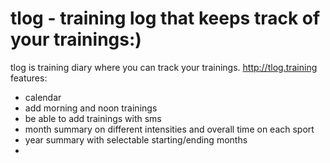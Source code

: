 
tlog - training log that keeps track of your trainings:)
=======
tlog is training diary where you can track your trainings. 
http://tlog.training
features:
- calendar
- add morning and noon trainings
- be able to add trainings with sms
- month summary on different intensities and overall time on each sport
- year summary with selectable starting/ending months
-


